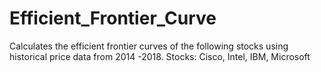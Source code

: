 # Efficient_Frontier_Curve
Calculates the efficient frontier curves of the following stocks using historical price data from 2014 -2018.
Stocks: Cisco, Intel, IBM, Microsoft
